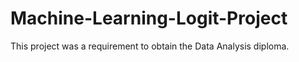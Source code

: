 # Machine-Learning-Logit-Project
This project was a requirement to obtain the Data Analysis diploma.
